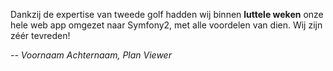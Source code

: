 Dankzij de expertise van tweede golf hadden wij binnen **luttele weken** onze hele web app omgezet naar Symfony2, met alle voordelen van dien. Wij zijn zéér tevreden!

<cite>-- Voornaam Achternaam, Plan Viewer</cite>
